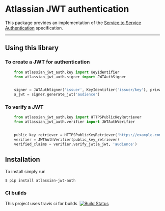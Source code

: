 # Atlassian JWT authentication
This package provides an implementation of the [Service to Service Authentication](https://extranet.atlassian.com/display/I/Service+to+Service+Authentication+-+Specification) specification.

----

## Using this library

### To create a JWT for authentication

```python
    from atlassian_jwt_auth.key import KeyIdentifier
    from atlassian_jwt_auth.signer import JWTAuthSigner


    signer = JWTAuthSigner('issuer', KeyIdentifier('issuer/key'), private_key_pem)
    a_jwt = signer.generate_jwt('audience')
```


### To verify a JWT
```python
    from atlassian_jwt_auth.key import HTTPSPublicKeyRetriever
    from atlassian_jwt_auth.verifier import JWTAuthVerifier


    public_key_retriever = HTTPSPublicKeyRetriever('https://example.com')
    verifier = JWTAuthVerifier(public_key_retriever)
    verified_claims = verifier.verify_jwt(a_jwt, 'audience')
```

## Installation
To install simply run
```
$ pip install atlassian-jwt-auth
```

### CI builds
This project uses travis ci for builds.
[![Build Status](https://travis-ci.org/atlassian/asap-authentication-python.svg?branch=master)](https://travis-ci.org/atlassian/asap-authentication-python)
